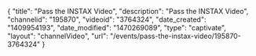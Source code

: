 {
    "title": "Pass the INSTAX Video",
    "description": "Pass the INSTAX Video",
    "channelid": "195870",
    "videoid": "3764324",
    "date_created": "1409954193",
    "date_modified": "1470269089",
    "type": "captivate",
    "layout": "channelVideo",
    "url": "\/events\/pass-the-instax-video\/195870-3764324"
}